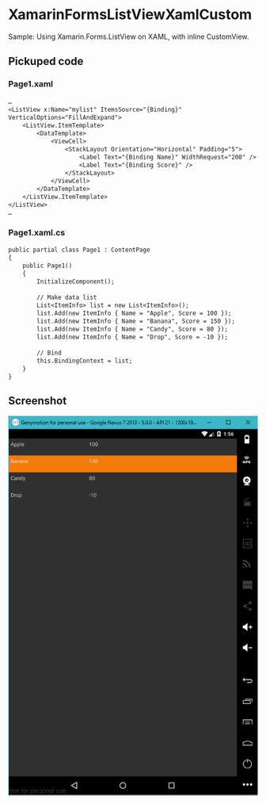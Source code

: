 # XamarinFormsListViewXamlCustom

Sample: Using Xamarin.Forms.ListView on XAML, with inline CustomView.

## Pickuped code
### Page1.xaml
```
…
<ListView x:Name="mylist" ItemsSource="{Binding}" VerticalOptions="FillAndExpand">
    <ListView.ItemTemplate>
        <DataTemplate>
            <ViewCell>
                <StackLayout Orientation="Horizontal" Padding="5">
                    <Label Text="{Binding Name}" WidthRequest="200" />
                    <Label Text="{Binding Score}" />
                </StackLayout>
            </ViewCell>
        </DataTemplate>
    </ListView.ItemTemplate>
</ListView>
…
```

### Page1.xaml.cs
```
public partial class Page1 : ContentPage
{
    public Page1()
    {
        InitializeComponent();

        // Make data list
        List<ItemInfo> list = new List<ItemInfo>();
        list.Add(new ItemInfo { Name = "Apple", Score = 100 });
        list.Add(new ItemInfo { Name = "Banana", Score = 150 });
        list.Add(new ItemInfo { Name = "Candy", Score = 80 });
        list.Add(new ItemInfo { Name = "Drop", Score = -10 });

        // Bind
        this.BindingContext = list;
    }
}
```

## Screenshot
![screenshot](https://raw.githubusercontent.com/xamarin-samples/XamarinFormsListViewXamlCustom/master/screenshots/screenshot.png)
